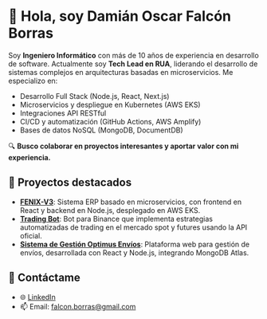 # 👋 Hola, soy Damián Oscar Falcón Borras

Soy **Ingeniero Informático** con más de 10 años de experiencia en desarrollo de software. Actualmente soy **Tech Lead en RUA**, liderando el desarrollo de sistemas complejos en arquitecturas basadas en microservicios. Me especializo en:

- Desarrollo Full Stack (Node.js, React, Next.js)
- Microservicios y despliegue en Kubernetes (AWS EKS)
- Integraciones API RESTful
- CI/CD y automatización (GitHub Actions, AWS Amplify)
- Bases de datos NoSQL (MongoDB, DocumentDB)

🔍 **Busco colaborar en proyectos interesantes y aportar valor con mi experiencia.**

## 🚀 Proyectos destacados
- **[FENIX-V3](https://github.com/damianfalcon/FENIX-V3)**: Sistema ERP basado en microservicios, con frontend en React y backend en Node.js, desplegado en AWS EKS.
- **[Trading Bot](https://github.com/damianfalcon/TradingBot)**: Bot para Binance que implementa estrategias automatizadas de trading en el mercado spot y futures usando la API oficial.
- **[Sistema de Gestión Optimus Envíos](https://github.com/damianfalcon/OptimusEnvios)**: Plataforma web para gestión de envíos, desarrollada con React y Node.js, integrando MongoDB Atlas.

## 💬 Contáctame
- 🌐 [LinkedIn](https://www.linkedin.com/in/damian-falcon-borras/)
- 📫 Email: falcon.borras@gmail.com
